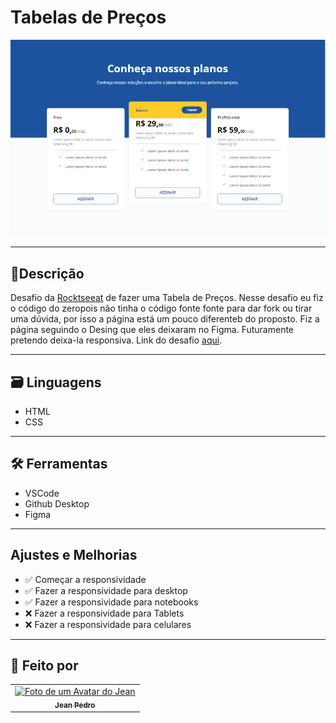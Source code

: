 #  Tabelas de Preços

<img src="assets\img\Captura de tela 2022-01-30 153335.png">

---



## 📝Descrição

Desafio da [Rocktseeat](https://app.rocketseat.com.br/) de fazer uma Tabela de Preços. Nesse desafio eu fiz o código do zeropois não tinha o código fonte fonte para dar fork ou tirar uma dúvida, por isso a página está um pouco diferenteb do proposto. Fiz a página seguindo o Desing que eles  deixaram no Figma. Futuramente pretendo deixa-la responsiva. Link do desafio [aqui](https://app.rocketseat.com.br/discover/challenges/pricing-table).

---

## 🗃 Linguagens

- HTML
- CSS

---

## 🛠 Ferramentas

- VSCode
- Github Desktop
- Figma

---

## Ajustes e Melhorias

- ✅ Começar a responsividade
- ✅ Fazer a responsividade para desktop
- ✅ Fazer a responsividade para notebooks
- ❌ Fazer a responsividade para Tablets
- ❌ Fazer a responsividade para celulares

---

## 🎨 Feito por

<table>
  <tr>
    <td align="center">
    <a href="#">
        <img src="https://avatars.githubusercontent.com/u/93811651?s=400&u=8310b85f88bc81cc9c031997caea03d4aec65d5c&v=4" width="100px;" alt="Foto de um Avatar do Jean"/><br>
        <sub>
          <b>Jean Pedro</b>
        </sub>
      </a>
    </td>
  </tr>
</table>



